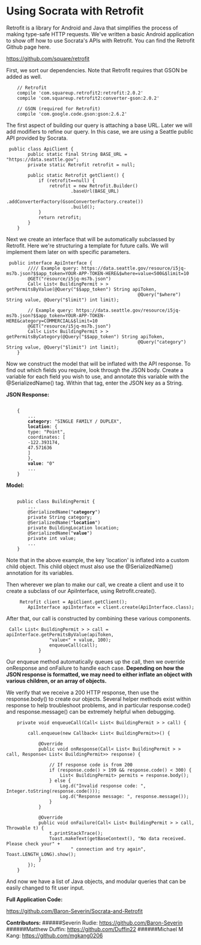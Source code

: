 # Using Socrata with Retrofit


Retrofit is a library for Android and Java that simplifies the process of making type-safe HTTP requests.  We've written a basic Android application to show off how to use Socrata's APIs with Retrofit.  You can find the Retrofit Github page here.

https://github.com/square/retrofit

First, we sort our dependencies.  Note that Retrofit requires that GSON be added as well.
<pre><code>    // Retrofit
    compile 'com.squareup.retrofit2:retrofit:2.0.2'
    compile 'com.squareup.retrofit2:converter-gson:2.0.2'

    // GSON (required for Retrofit)
    compile 'com.google.code.gson:gson:2.6.2'
</code></pre>

The first aspect of building our query is attaching a base URL.  Later we will add modifiers to refine our query.  In this case, we are using a Seattle public API provided by Socrata.

<pre><code>	public class ApiClient {
	    public static final String BASE_URL = "https://data.seattle.gov";
	    private static Retrofit retrofit = null;

	    public static Retrofit getClient() {
	        if (retrofit==null) {
	            retrofit = new Retrofit.Builder()
	                    .baseUrl(BASE_URL)
	                    .addConverterFactory(GsonConverterFactory.create())
	                    .build();
	        }
	        return retrofit;
	    }
	}
</code></pre>

Next we create an interface that will be automatically subclassed by Retrofit.  Here we're structuring a template for future calls.  We will implement them later on with specific parameters.

<pre><code>	public interface ApiInterface {
		//// Example query: https://data.seattle.gov/resource/i5jq-ms7b.json?$$app_token=YOUR-APP-TOKEN-HERE&$where=value<500&$limit=10
    	@GET("resource/i5jq-ms7b.json")
    	Call< List< BuildingPermit > > getPermitsByValue(@Query("$$app_token") String apiToken,
                                                 @Query("$where") String value, @Query("$limit") int limit);

        // Example query: https://data.seattle.gov/resource/i5jq-ms7b.json?$$app_token=YOUR-APP-TOKEN-HERE&category=COMMERCIAL&$limit=10
        @GET("resource/i5jq-ms7b.json")
    	Call< List< BuildingPermit > > getPermitsByCategory(@Query("$$app_token") String apiToken,
                                                 @Query("category") String value, @Query("$limit") int limit);
    }
</code></pre>

Now we construct the model that will be inflated with the API response.  To find out which fields you require, look through the JSON body.  Create a variable for each field you wish to use, and annotate this variable with the @SerializedName() tag.  Within that tag, enter the JSON key as a String.

<B>JSON Response:</B>
<pre><code>
	{
		...
		<B>category</B>: "SINGLE FAMILY / DUPLEX",
		<B>location</B>: {
		type: "Point",
		coordinates: [
		-122.393174,
		47.571636
		]
		},
		<B>value</B>: "0"
		...
	}
</code></pre>

<B>Model:</B>
<pre><code>
	public class BuildingPermit {
		...
		@SerializedName("<B>category</B>")
	    private String category;
	    @SerializedName("<B>location</B>")
	    private BuildingLocation location;
	    @SerializedName("<B>value</B>")
	    private int value;
	    ...
	}
</code></pre>

Note that in the above example, the key 'location' is inflated into a custom child object.  This child object must also use the @SerializedName() annotation for its variables.

Then wherever we plan to make our call, we create a client and use it to create a subclass of our ApiInterface, using Retrofit.create().

<pre><code>		Retrofit client = ApiClient.getClient();
        ApiInterface apiInterface = client.create(ApiInterface.class);
</code></pre>

After that, our call is constructed by combining these various components.

<pre><code>	Call< List< BuildingPermit > > call = apiInterface.getPermitsByValue(apiToken,
                "value<" + value, 100);
                enqueueCall(call);
            }
</code></pre>

Our enqueue method automatically queues up the call, then we override onResponse and onFailure to handle each case.  <B>Depending on how the JSON response is formatted, we may need to either inflate an object with various children, or an array of objects.</B>  

We verify that we receive a 200 HTTP response, then use the response.body() to create our objects.  Several helper methods exist within response to help troubleshoot problems, and in particular response.code() and response.message() can be extremely helpful when debugging.

<pre><code>    private void enqueueCall(Call< List< BuildingPermit > > call) {

        call.enqueue(new Callback< List< BuildingPermit>>() {

            @Override
            public void onResponse(Call< List< BuildingPermit > > call, Response< List< BuildingPermit>> response) {

                // If response code is from 200
                if (response.code() > 199 && response.code() < 300) {
                    List< BuildingPermit> permits = response.body();
                } else {
                    Log.d("Invalid response code: ", Integer.toString(response.code()));
                    Log.d("Response message: ", response.message());
                }
            }

            @Override
            public void onFailure(Call< List< BuildingPermit > > call, Throwable t) {
                t.printStackTrace();
                Toast.makeText(getBaseContext(), "No data received. Please check your" +
                        " connection and try again", Toast.LENGTH_LONG).show();
            }
        });
    }
</code></pre>

And now we have a list of Java objects, and modular queries that can be easily changed to fit user input.


<B>Full Application Code:</B>

https://github.com/Baron-Severin/Socrata-and-Retrofit


<B>Contributors:</B>
######Severin Rudie: https://github.com/Baron-Severin
######Matthew Duffin: https://github.com/Duffin22
######Michael M Kang: https://github.com/mgkang0206